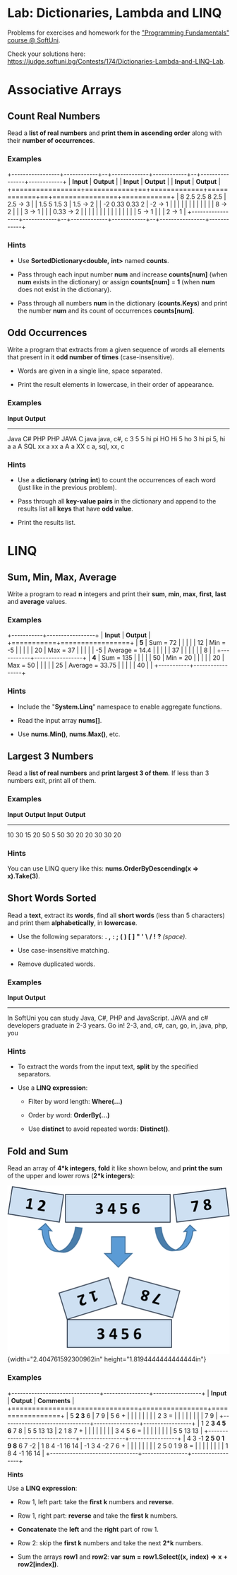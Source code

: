 Lab: Dictionaries, Lambda and LINQ
==================================

Problems for exercises and homework for the ["Programming Fundamentals"
course @ SoftUni](https://softuni.bg/courses/programming-fundamentals).

Check your solutions here:
<https://judge.softuni.bg/Contests/174/Dictionaries-Lambda-and-LINQ-Lab>.

Associative Arrays
==================

Count Real Numbers
------------------

Read a **list of real numbers** and **print them in ascending order**
along with their **number of occurrences**.

### Examples

+-----------------+------------+--+-------------+------------+--+----------------+------------+
| **Input**       | **Output** |  | **Input**   | **Output** |  | **Input**      | **Output** |
+=================+============+==+=============+============+==+================+============+
| 8 2.5 2.5 8 2.5 | 2.5 -\> 3  |  | 1.5 5 1.5 3 | 1.5 -\> 2  |  | -2 0.33 0.33 2 | -2 -\> 1   |
|                 |            |  |             |            |  |                |            |
|                 | 8 -\> 2    |  |             | 3 -\> 1    |  |                | 0.33 -\> 2 |
|                 |            |  |             |            |  |                |            |
|                 |            |  |             | 5 -\> 1    |  |                | 2 -\> 1    |
+-----------------+------------+--+-------------+------------+--+----------------+------------+

### Hints

-   Use **SortedDictionary\<double,** **int\>** named **counts**.

-   Pass through each input number **num** and increase
    **counts\[num\]** (when **num** exists in the dictionary) or assign
    **counts\[num\]** = **1** (when **num** does not exist in the
    dictionary).

-   Pass through all numbers **num** in the dictionary (**counts.Keys**)
    and print the number **num** and its count of occurrences
    **counts\[num\]**.

Odd Occurrences
---------------

Write a program that extracts from a given sequence of words all
elements that present in it **odd number of times** (case-insensitive).

-   Words are given in a single line, space separated.

-   Print the result elements in lowercase, in their order of
    appearance.

### Examples

  **Input**                        **Output**
  -------------------------------- ---------------
  Java C\# PHP PHP JAVA C java     java, c\#, c
  3 5 5 hi pi HO Hi 5 ho 3 hi pi   5, hi
  a a A SQL xx a xx a A a XX c     a, sql, xx, c

### Hints

-   Use a **dictionary** (**string** **int**) to count the occurrences
    of each word (just like in the previous problem).

-   Pass through all **key-value pairs** in the dictionary and append to
    the results list all **keys** that have **odd value**.

-   Print the results list.

LINQ
====

Sum, Min, Max, Average
----------------------

Write a program to read **n** integers and print their **sum**, **min**,
**max**, **first**, **last** and **average** values.

### Examples

+-----------+-----------------+
| **Input** | **Output**      |
+===========+=================+
| **5**     | Sum = 72        |
|           |                 |
| 12        | Min = -5        |
|           |                 |
| 20        | Max = 37        |
|           |                 |
| -5        | Average = 14.4  |
|           |                 |
| 37        |                 |
|           |                 |
| 8         |                 |
+-----------+-----------------+
| **4**     | Sum = 135       |
|           |                 |
| 50        | Min = 20        |
|           |                 |
| 20        | Max = 50        |
|           |                 |
| 25        | Average = 33.75 |
|           |                 |
| 40        |                 |
+-----------+-----------------+

### Hints

-   Include the "**System.Linq**" namespace to enable aggregate
    functions.

-   Read the input array **nums\[\]**.

-   Use **nums.Min()**, **nums.Max()**, etc.

Largest 3 Numbers
-----------------

Read a **list of real numbers** and **print largest 3 of them**. If less
than 3 numbers exit, print all of them.

### Examples

  **Input**          **Output**      **Input**   **Output**
  ------------------ ------------ -- ----------- ------------
  10 30 15 20 50 5   50 30 20        20 30       30 20

### Hints

You can use LINQ query like this: **nums.OrderByDescending(x** **=\>**
**x).Take(3)**.

Short Words Sorted
------------------

Read a **text**, extract its **words**, find all **short words** (less
than 5 characters) and print them **alphabetically**, in **lowercase**.

-   Use the following separators: **.** **,** **:** **;** **(** **)**
    **\[** **\]** **\"** **\'** **\\** **/** **!** **?** *(space)*.

-   Use case-insensitive matching.

-   Remove duplicated words.

### Examples

  **Input**                                                                                                       **Output**
  --------------------------------------------------------------------------------------------------------------- --------------------------------------------
  In SoftUni you can study Java, C\#, PHP and JavaScript. JAVA and c\# developers graduate in 2-3 years. Go in!   2-3, and, c\#, can, go, in, java, php, you

### Hints

-   To extract the words from the input text, **split** by the specified
    separators.

-   Use a **LINQ expression**:

    -   Filter by word length: **Where(...)**

    -   Order by word: **OrderBy(...)**

    -   Use **distinct** to avoid repeated words: **Distinct()**.

Fold and Sum
------------

Read an array of **4\*k integers**, **fold** it like shown below, and
**print the sum** of the upper and lower rows (**2\*k integers**):

![](media/image1.png){width="2.404761592300962in"
height="1.8194444444444444in"}

### Examples

+-------------------------------+----------------+-----------------+
| **Input**                     | **Output**     | **Comments**    |
+===============================+================+=================+
| 5 **2 3** 6                   | 7 9            | 5 6 +           |
|                               |                |                 |
|                               |                | 2 3 =           |
|                               |                |                 |
|                               |                | 7 9             |
+-------------------------------+----------------+-----------------+
| 1 2 **3 4 5 6** 7 8           | 5 5 13 13      | 2 1 8 7 +       |
|                               |                |                 |
|                               |                | 3 4 5 6 =       |
|                               |                |                 |
|                               |                | 5 5 13 13       |
+-------------------------------+----------------+-----------------+
| 4 3 -1 **2 5 0 1 9 8** 6 7 -2 | 1 8 4 -1 16 14 | -1 3 4 -2 7 6 + |
|                               |                |                 |
|                               |                | 2 5 0 1 9 8 =   |
|                               |                |                 |
|                               |                | 1 8 4 -1 16 14  |
+-------------------------------+----------------+-----------------+

**Hints**

Use a **LINQ expression**:

-   Row 1, left part: take the **first** **k** numbers and **reverse**.

-   Row 1, right part: **reverse** and take the **first** **k** numbers.

-   **Concatenate** the **left** and the **right** part of row 1.

-   Row 2: skip the **first k** numbers and take the next **2\*k**
    numbers.

-   Sum the arrays **row1** and **row2**: **var** **sum** **=**
    **row1.Select((x,** **index)** **=\>** **x** **+**
    **row2\[index\])**.
